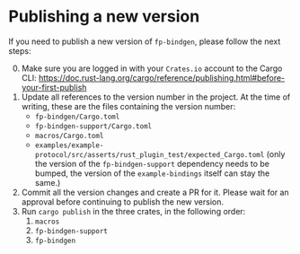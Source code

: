 # Publishing a new version

If you need to publish a new version of `fp-bindgen`, please follow the next
steps:

0. Make sure you are logged in with your `Crates.io` account to the Cargo CLI:
   https://doc.rust-lang.org/cargo/reference/publishing.html#before-your-first-publish
1. Update all references to the version number in the project. At the time of
   writing, these are the files containing the version number:
   * `fp-bindgen/Cargo.toml`
   * `fp-bindgen-support/Cargo.toml`
   * `macros/Cargo.toml`
   * `examples/example-protocol/src/asserts/rust_plugin_test/expected_Cargo.toml`
     (only the version of the `fp-bindgen-support` dependency needs to be
     bumped, the version of the `example-bindings` itself can stay the same.)
2. Commit all the version changes and create a PR for it. Please wait for an
   approval before continuing to publish the new version.
3. Run `cargo publish` in the three crates, in the following order:
   1. `macros`
   2. `fp-bindgen-support`
   3. `fp-bindgen`
